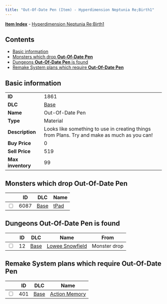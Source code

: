 ```yaml
---
title: "Out-Of-Date Pen (Item) - Hyperdimension Neptunia Re;Birth1"
---
```


[**Item Index**](/neptunia/rb1/item/index.html) - [Hyperdimension Neptunia Re;Birth1](/neptunia/rb1)

## Contents

- [Basic information](#basic-information)
- [Monsters which drop **Out-Of-Date Pen**](#monsters-which-drop-out-of-date-pen)
- [Dungeons **Out-Of-Date Pen** is found](#dungeons-out-of-date-pen-is-found)
- [Remake System plans which require **Out-Of-Date Pen**](#remake-system-plans-which-require-out-of-date-pen)

## Basic information

|   |   |
| -- | -- |
| **ID** | 1861 |
| **DLC** | [Base](/neptunia/rb1/dlc/1-base.html) |
| **Name** | Out-Of-Date Pen |
| **Type** | Material |
| **Description** | Looks like something to use in creating things from Plans. Try and make as much as you can! |
| **Buy Price** | 0 |
| **Sell Price** | 519 |
| **Max inventory** | 99 |


## Monsters which drop **Out-Of-Date Pen**

|    | ID | DLC | Name |
| -- | -- | --- | ---- |
| <input type="checkbox" id="rb1-monster-1-6087" class="trackbox" /> | 6087 | [Base](/neptunia/rb1/dlc/1-base.html) | [tPad](/neptunia/rb1/monster/1-6087-tpad.html) |


## Dungeons **Out-Of-Date Pen** is found

|    | ID | DLC | Name | From |
| -- | -- | --- | ---- | ---- |
| <input type="checkbox" id="rb1-dungeon-1-12" class="trackbox" /> | 12 | [Base](/neptunia/rb1/dlc/1-base.html) | [Lowee Snowfield](/neptunia/rb1/dungeon/1-12-lowee-snowfield.html) | Monster drop |


## Remake System plans which require **Out-Of-Date Pen**

|    | ID | DLC | Name |
| -- | -- | --- | ---- |
| <input type="checkbox" id="rb1-quest-1-401" class="trackbox" /> | 401 | [Base](/neptunia/rb1/dlc/1-base.html) | [Action Memory](/neptunia/rb1/quest/1-401-action-memory.html) |
